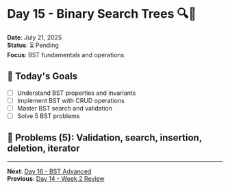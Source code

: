 # Day 15 - Binary Search Trees 🔍🌳
**Date**: July 21, 2025  
**Status**: ⏳ Pending  
**Focus**: BST fundamentals and operations

## 🎯 Today's Goals
- [ ] Understand BST properties and invariants
- [ ] Implement BST with CRUD operations
- [ ] Master BST search and validation
- [ ] Solve 5 BST problems

## 🧩 Problems (5): Validation, search, insertion, deletion, iterator
---
**Next**: [Day 16 - BST Advanced](day-16-bst-advanced.md)  
**Previous**: [Day 14 - Week 2 Review](../week-2/day-14-week2-review.md)
